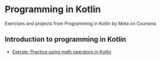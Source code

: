 # Programming in Kotlin
Exercises and projects from Programming in Kotlin by Meta on Coursera

## Introduction to programming in Kotlin
- [Exersie: Practice using math operators in Kotlin](m1l1-practice-using-math-operations-in-kotlin)
